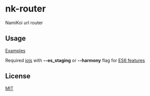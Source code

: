 # nk-router
NamiKoi url router

## Usage
[Examples](https://github.com/IncSW/nk-router/blob/master/example)

Required [iojs](https://iojs.org/en/index.html) with **--es_staging** or **--harmony** flag for [ES6 features](https://iojs.org/en/es6.html)

## License
[MIT](https://github.com/IncSW/nk-router/blob/master/LICENSE)